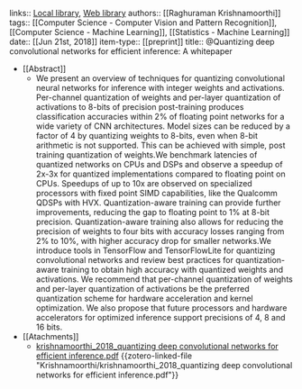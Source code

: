links:: [Local library](zotero://select/library/items/5566I6T3), [Web library](https://www.zotero.org/users/8224007/items/5566I6T3)
authors:: [[Raghuraman Krishnamoorthi]]
tags:: [[Computer Science - Computer Vision and Pattern Recognition]], [[Computer Science - Machine Learning]], [[Statistics - Machine Learning]]
date:: [[Jun 21st, 2018]]
item-type:: [[preprint]]
title:: @Quantizing deep convolutional networks for efficient inference: A whitepaper

- [[Abstract]]
	- We present an overview of techniques for quantizing convolutional neural networks for inference with integer weights and activations. Per-channel quantization of weights and per-layer quantization of activations to 8-bits of precision post-training produces classification accuracies within 2% of floating point networks for a wide variety of CNN architectures. Model sizes can be reduced by a factor of 4 by quantizing weights to 8-bits, even when 8-bit arithmetic is not supported. This can be achieved with simple, post training quantization of weights.We benchmark latencies of quantized networks on CPUs and DSPs and observe a speedup of 2x-3x for quantized implementations compared to floating point on CPUs. Speedups of up to 10x are observed on specialized processors with fixed point SIMD capabilities, like the Qualcomm QDSPs with HVX. Quantization-aware training can provide further improvements, reducing the gap to floating point to 1% at 8-bit precision. Quantization-aware training also allows for reducing the precision of weights to four bits with accuracy losses ranging from 2% to 10%, with higher accuracy drop for smaller networks.We introduce tools in TensorFlow and TensorFlowLite for quantizing convolutional networks and review best practices for quantization-aware training to obtain high accuracy with quantized weights and activations. We recommend that per-channel quantization of weights and per-layer quantization of activations be the preferred quantization scheme for hardware acceleration and kernel optimization. We also propose that future processors and hardware accelerators for optimized inference support precisions of 4, 8 and 16 bits.
- [[Atachments]]
	- [krishnamoorthi_2018_quantizing deep convolutional networks for efficient inference.pdf](zotero://select/library/items/KHE2K5U4) {{zotero-linked-file "Krishnamoorthi/krishnamoorthi_2018_quantizing deep convolutional networks for efficient inference.pdf"}}